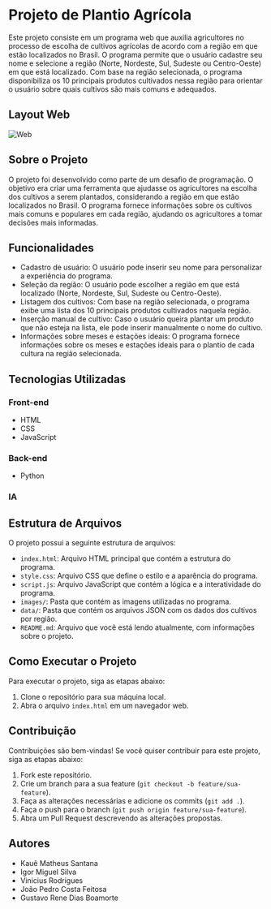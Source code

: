# Projeto de Plantio Agrícola

Este projeto consiste em um programa web que auxilia agricultores no processo de escolha de cultivos agrícolas de acordo com a região em que estão localizados no Brasil. O programa permite que o usuário cadastre seu nome e selecione a região (Norte, Nordeste, Sul, Sudeste ou Centro-Oeste) em que está localizado. Com base na região selecionada, o programa disponibiliza os 10 principais produtos cultivados nessa região para orientar o usuário sobre quais cultivos são mais comuns e adequados.

## Layout Web

![Web](https://github.com/ksantanac/Plantio-Agricola/issues/1#issue-1850820812)

## Sobre o Projeto

O projeto foi desenvolvido como parte de um desafio de programação. O objetivo era criar uma ferramenta que ajudasse os agricultores na escolha dos cultivos a serem plantados, considerando a região em que estão localizados no Brasil. O programa fornece informações sobre os cultivos mais comuns e populares em cada região, ajudando os agricultores a tomar decisões mais informadas.

## Funcionalidades

- Cadastro de usuário: O usuário pode inserir seu nome para personalizar a experiência do programa.
- Seleção da região: O usuário pode escolher a região em que está localizado (Norte, Nordeste, Sul, Sudeste ou Centro-Oeste).
- Listagem dos cultivos: Com base na região selecionada, o programa exibe uma lista dos 10 principais produtos cultivados naquela região.
- Inserção manual de cultivo: Caso o usuário queira plantar um produto que não esteja na lista, ele pode inserir manualmente o nome do cultivo.
- Informações sobre meses e estações ideais: O programa fornece informações sobre os meses e estações ideais para o plantio de cada cultura na região selecionada.

## Tecnologias Utilizadas

### Front-end
- HTML
- CSS
- JavaScript

### Back-end
- Python

### IA

## Estrutura de Arquivos

O projeto possui a seguinte estrutura de arquivos:

- `index.html`: Arquivo HTML principal que contém a estrutura do programa.
- `style.css`: Arquivo CSS que define o estilo e a aparência do programa.
- `script.js`: Arquivo JavaScript que contém a lógica e a interatividade do programa.
- `images/`: Pasta que contém as imagens utilizadas no programa.
- `data/`: Pasta que contém os arquivos JSON com os dados dos cultivos por região.
- `README.md`: Arquivo que você está lendo atualmente, com informações sobre o projeto.

## Como Executar o Projeto

Para executar o projeto, siga as etapas abaixo:

1. Clone o repositório para sua máquina local.
2. Abra o arquivo `index.html` em um navegador web.

## Contribuição

Contribuições são bem-vindas! Se você quiser contribuir para este projeto, siga as etapas abaixo:

1. Fork este repositório.
2. Crie um branch para a sua feature (`git checkout -b feature/sua-feature`).
3. Faça as alterações necessárias e adicione os commits (`git add .`).
4. Faça o push para o branch (`git push origin feature/sua-feature`).
5. Abra um Pull Request descrevendo as alterações propostas.

## Autores

- Kauê Matheus Santana
- Igor Miguel Silva
- Vinicius Rodrigues
- João Pedro Costa Feitosa
- Gustavo Rene Dias Boamorte


